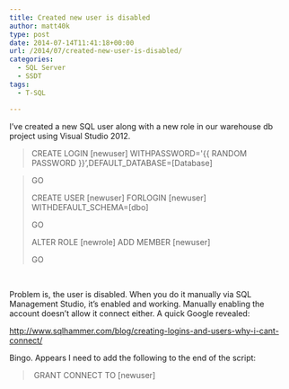 ```yaml
---
title: Created new user is disabled
author: matt40k
type: post
date: 2014-07-14T11:41:18+00:00
url: /2014/07/created-new-user-is-disabled/
categories:
  - SQL Server
  - SSDT
tags:
  - T-SQL

---
```

I&#8217;ve created a new SQL user along with a new role in our warehouse db project using Visual Studio 2012.

> CREATE LOGIN [newuser] WITHPASSWORD='{{ RANDOM PASSWORD }}&#8217;,DEFAULT_DATABASE=[Database]
  
> GO
> 
> CREATE USER [newuser] FORLOGIN [newuser] WITHDEFAULT_SCHEMA=[dbo]
> 
> GO
> 
> ALTER ROLE [newrole] ADD MEMBER [newuser]
> 
> GO

&nbsp;

Problem is, the user is disabled. When you do it manually via SQL Management Studio, it&#8217;s enabled and working. Manually enabling the account doesn&#8217;t allow it connect either. A quick Google revealed:

<a href="http://www.sqlhammer.com/blog/creating-logins-and-users-why-i-cant-connect/" target="_blank" rel="nofollow">http://www.sqlhammer.com/blog/creating-logins-and-users-why-i-cant-connect/</a>

Bingo. Appears I need to add the following to the end of the script:

>  GRANT CONNECT TO [newuser]
